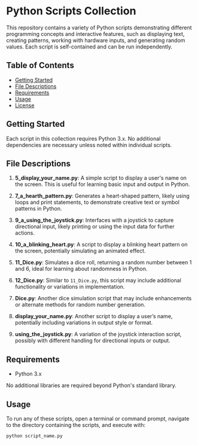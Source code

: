 # Python Scripts Collection

This repository contains a variety of Python scripts demonstrating different programming concepts and interactive features, such as displaying text, creating patterns, working with hardware inputs, and generating random values. Each script is self-contained and can be run independently.

## Table of Contents

- [Getting Started](#getting-started)
- [File Descriptions](#file-descriptions)
- [Requirements](#requirements)
- [Usage](#usage)
- [License](#license)

## Getting Started

Each script in this collection requires Python 3.x. No additional dependencies are necessary unless noted within individual scripts.

## File Descriptions

1. **5_display_your_name.py**: A simple script to display a user's name on the screen. This is useful for learning basic input and output in Python.

2. **7_a_hearth_pattern.py**: Generates a heart-shaped pattern, likely using loops and print statements, to demonstrate creative text or symbol patterns in Python.

3. **9_a_using_the_joystick.py**: Interfaces with a joystick to capture directional input, likely printing or using the input data for further actions.

4. **10_a_blinking_heart.py**: A script to display a blinking heart pattern on the screen, potentially simulating an animated effect.

5. **11_Dice.py**: Simulates a dice roll, returning a random number between 1 and 6, ideal for learning about randomness in Python.

6. **12_Dice.py**: Similar to `11_Dice.py`, this script may include additional functionality or variations in implementation.

7. **Dice.py**: Another dice simulation script that may include enhancements or alternate methods for random number generation.

8. **display_your_name.py**: Another script to display a user’s name, potentially including variations in output style or format.

9. **using_the_joystick.py**: A variation of the joystick interaction script, possibly with different handling for directional inputs or output.

## Requirements

- Python 3.x

No additional libraries are required beyond Python's standard library.

## Usage

To run any of these scripts, open a terminal or command prompt, navigate to the directory containing the scripts, and execute with:

```bash
python script_name.py